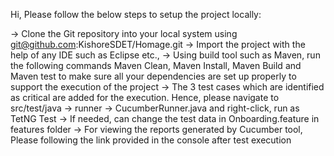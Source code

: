 Hi, Please follow the below steps to setup the project locally:

-> Clone the Git repository into your local system using git@github.com:KishoreSDET/Homage.git
-> Import the project with the help of any IDE such as Eclipse etc., 
-> Using build tool such as Maven, run  the following commands Maven Clean, Maven Install, Maven Build and Maven test to make sure all your dependencies are set up properly to support the execution of the project
-> The 3 test cases which are identified as critical are added for the execution. Hence, please navigate to src/test/java -> runner -> CucumberRunner.java and right-click, run as TetNG Test
-> If needed, can change the test data in Onboarding.feature in features folder
-> For viewing the reports generated by Cucumber tool, Please following the link provided in the console after test execution
